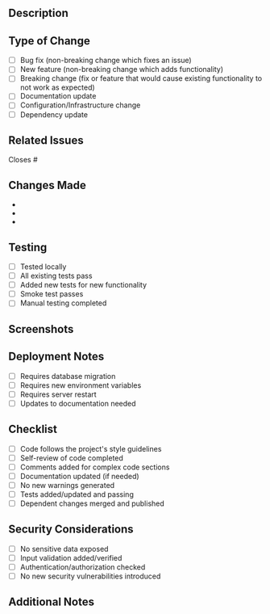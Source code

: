 ## Description
<!-- Provide a brief description of the changes in this PR -->

## Type of Change
<!-- Check the relevant boxes -->

- [ ] Bug fix (non-breaking change which fixes an issue)
- [ ] New feature (non-breaking change which adds functionality)
- [ ] Breaking change (fix or feature that would cause existing functionality to not work as expected)
- [ ] Documentation update
- [ ] Configuration/Infrastructure change
- [ ] Dependency update

## Related Issues
<!-- Link to related issues using #issue_number -->

Closes #

## Changes Made
<!-- List the main changes made in this PR -->

- 
- 
- 

## Testing
<!-- Describe the tests you ran and how to reproduce them -->

- [ ] Tested locally
- [ ] All existing tests pass
- [ ] Added new tests for new functionality
- [ ] Smoke test passes
- [ ] Manual testing completed

## Screenshots
<!-- If applicable, add screenshots to help explain your changes -->

## Deployment Notes
<!-- Any special notes about deploying this change -->

- [ ] Requires database migration
- [ ] Requires new environment variables
- [ ] Requires server restart
- [ ] Updates to documentation needed

## Checklist
<!-- Ensure all items are completed before requesting review -->

- [ ] Code follows the project's style guidelines
- [ ] Self-review of code completed
- [ ] Comments added for complex code sections
- [ ] Documentation updated (if needed)
- [ ] No new warnings generated
- [ ] Tests added/updated and passing
- [ ] Dependent changes merged and published

## Security Considerations
<!-- Any security implications of this change -->

- [ ] No sensitive data exposed
- [ ] Input validation added/verified
- [ ] Authentication/authorization checked
- [ ] No new security vulnerabilities introduced

## Additional Notes
<!-- Any additional information that reviewers should know -->

